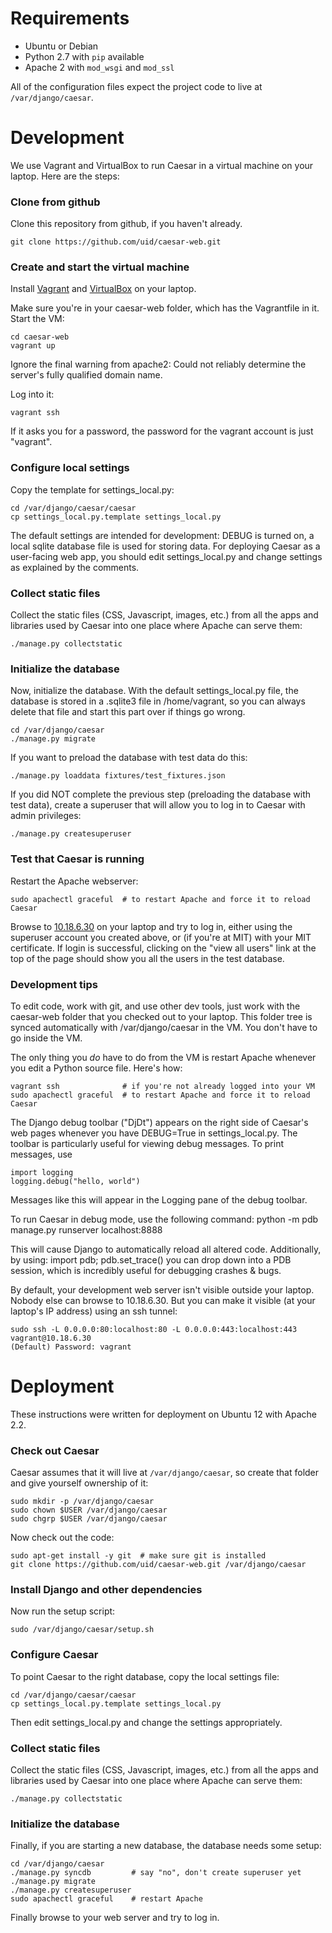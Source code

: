 Requirements
============
* Ubuntu or Debian
* Python 2.7 with `pip` available
* Apache 2 with `mod_wsgi` and `mod_ssl`

All of the configuration files expect the project code to live at 
`/var/django/caesar`.


Development
============

We use Vagrant and VirtualBox to run Caesar in a virtual machine on your laptop.  Here are the steps:

### Clone from github

Clone this repository from github, if you haven't already.

    git clone https://github.com/uid/caesar-web.git

### Create and start the virtual machine

Install [Vagrant](http://www.vagrantup.com/) and [VirtualBox](https://www.virtualbox.org) on your laptop.

Make sure you're in your caesar-web folder, which has the Vagrantfile in it.  Start the VM:

    cd caesar-web
    vagrant up

Ignore the final warning from apache2: Could not reliably determine the server's fully qualified domain name.

Log into it:

    vagrant ssh

If it asks you for a password, the password for the vagrant account is just "vagrant".

### Configure local settings

Copy the template for settings_local.py:

    cd /var/django/caesar/caesar
    cp settings_local.py.template settings_local.py

The default settings are intended for development: DEBUG is turned on, a local sqlite database file is used for storing data.  For deploying Caesar as a user-facing web app, you should edit settings_local.py and change settings as explained by the comments.

### Collect static files

Collect the static files (CSS, Javascript, images, etc.) from all the apps and libraries used by Caesar into one place where Apache can serve them:

    ./manage.py collectstatic


### Initialize the database

Now, initialize the database.  With the default settings_local.py file, the database is stored in a .sqlite3 file in /home/vagrant, so you can always delete that file and start this part over if things go wrong. 

    cd /var/django/caesar
    ./manage.py migrate

If you want to preload the database with test data do this:

    ./manage.py loaddata fixtures/test_fixtures.json

If you did NOT complete the previous step (preloading the database with test data), create a superuser that will allow you to log in to Caesar with admin privileges:

    ./manage.py createsuperuser


### Test that Caesar is running

Restart the Apache webserver:

    sudo apachectl graceful  # to restart Apache and force it to reload Caesar

Browse to [10.18.6.30](http://10.18.6.30) on your laptop and try to log in, either using the superuser account you created above, or (if you're at MIT) with your MIT certificate.  If login is successful, clicking on the "view all users" link at the top of the page should show you all the users in the test database.


### Development tips

To edit code, work with git, and use other dev tools, just work with the caesar-web folder that you checked out to your laptop.  This folder tree is synced automatically with /var/django/caesar in the VM.  You don't have to go inside the VM.

The only thing you *do* have to do from the VM is restart Apache whenever you edit a Python source file.  Here's how:

    vagrant ssh              # if you're not already logged into your VM
    sudo apachectl graceful  # to restart Apache and force it to reload Caesar

The Django debug toolbar ("DjDt") appears on the right side of Caesar's web pages whenever you have DEBUG=True in settings_local.py.  The toolbar is particularly useful for viewing debug messages. To print messages, use

    import logging
    logging.debug("hello, world")

Messages like this will appear in the Logging pane of the debug toolbar.

To run Caesar in debug mode, use the following command:
    python -m pdb manage.py runserver localhost:8888

This will cause Django to automatically reload all altered code. Additionally, by using:
    import pdb; pdb.set_trace()
you can drop down into a PDB session, which is incredibly useful for debugging crashes & bugs.

By default, your development web server isn't visible outside your laptop.  Nobody else can browse to 10.18.6.30.  But you can make it visible (at your laptop's IP address) using an ssh tunnel:

    sudo ssh -L 0.0.0.0:80:localhost:80 -L 0.0.0.0:443:localhost:443 vagrant@10.18.6.30
    (Default) Password: vagrant


Deployment
==========

These instructions were written for deployment on Ubuntu 12 with Apache 2.2.

### Check out Caesar

Caesar assumes that it will live at `/var/django/caesar`, so create that folder and give yourself ownership of it:

    sudo mkdir -p /var/django/caesar
    sudo chown $USER /var/django/caesar
    sudo chgrp $USER /var/django/caesar

Now check out the code:

    sudo apt-get install -y git  # make sure git is installed
    git clone https://github.com/uid/caesar-web.git /var/django/caesar


### Install Django and other dependencies

Now run the setup script:

    sudo /var/django/caesar/setup.sh


### Configure Caesar

To point Caesar to the right database, copy the local settings file:

    cd /var/django/caesar/caesar
    cp settings_local.py.template settings_local.py

Then edit settings_local.py and change the settings appropriately.


### Collect static files

Collect the static files (CSS, Javascript, images, etc.) from all the apps and libraries used by Caesar into one place where Apache can serve them:
 
    ./manage.py collectstatic

### Initialize the database

Finally, if you are starting a new database, the database needs some setup:

    cd /var/django/caesar
    ./manage.py syncdb         # say "no", don't create superuser yet
    ./manage.py migrate
    ./manage.py createsuperuser
    sudo apachectl graceful    # restart Apache

Finally browse to your web server and try to log in.


